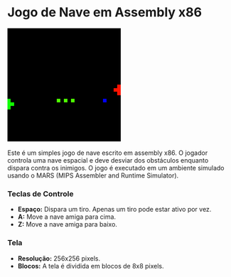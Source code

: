 # Jogo de Nave em Assembly x86

![Space Shooter](image.png)

Este é um simples jogo de nave escrito em assembly x86. O jogador controla uma nave espacial e deve desviar dos obstáculos enquanto dispara contra os inimigos. O jogo é executado em um ambiente simulado usando o MARS (MIPS Assembler and Runtime Simulator).

### Teclas de Controle

- **Espaço:** Dispara um tiro. Apenas um tiro pode estar ativo por vez.
- **A:** Move a nave amiga para cima.
- **Z:** Move a nave amiga para baixo.

### Tela

- **Resolução:** 256x256 pixels.
- **Blocos:** A tela é dividida em blocos de 8x8 pixels.
